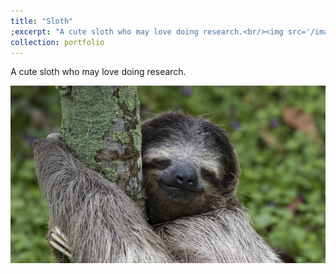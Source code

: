 ```yaml
---
title: "Sloth"
;excerpt: "A cute sloth who may love doing research.<br/><img src='/images/cute.jpg'>"
collection: portfolio
---
```


A cute sloth who may love doing research. 

![A cute sloth](/images/cute.jpg "A cute sloth")   
